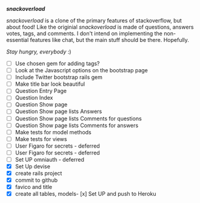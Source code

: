 ***snackoverload***

*snackoverload* is a clone of the primary features of stackoverflow, 
but about food! Like the originial *snackoverload* is made of questions, answers
votes, tags, and comments. I don't intend on implementing the non-essential 
features like chat, but the main stuff should be there. Hopefully. 

_Stay hungry, everybody_ :)

- [ ] Use chosen gem for adding tags?
- [ ] Look at the Javascript options on the bootstrap page
- [ ] Include Twitter bootstrap rails gem
- [ ] Make title bar look beautiful
- [ ] Question Entry Page
- [ ] Question Index
- [ ] Question Show page
- [ ] Question Show page lists Answers
- [ ] Question Show page lists Comments for questions
- [ ] Question Show page lists Comments for answers
- [ ] Make tests for model methods
- [ ] Make tests for views
- [ ] User Figaro for secrets - deferred
- [ ] User Figaro for secrets - deferred
- [ ] Set UP omniauth - deferred
- [x] Set Up devise
- [x] create rails project
- [x] commit to github
- [x] favico and title
- [x] create all tables, models- [x] Set UP and push to Heroku